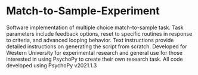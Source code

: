 # Match-to-Sample-Experiment
 Software implementation of multiple choice match-to-sample task. 
 Task parameters include feedback options, reset to specific routines in response to criteria, and advanced looping behavior. Text instructions provide detailed instructions on generating the script from scratch. Developed for Western University for experimental research and general use for those interested in using PsychoPy to create their own research task.
 All code developed using PsychoPy v2021.1.3
